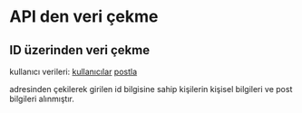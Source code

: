 # API den veri çekme

## ID üzerinden veri çekme

kullanıcı verileri:
[kullanıcılar](https://jsonplaceholder.typicode.com/users)
[postla](https://jsonplaceholder.typicode.com/posts)

adresinden çekilerek girilen id bilgisine sahip kişilerin kişisel bilgileri ve post bilgileri alınmıştır.
